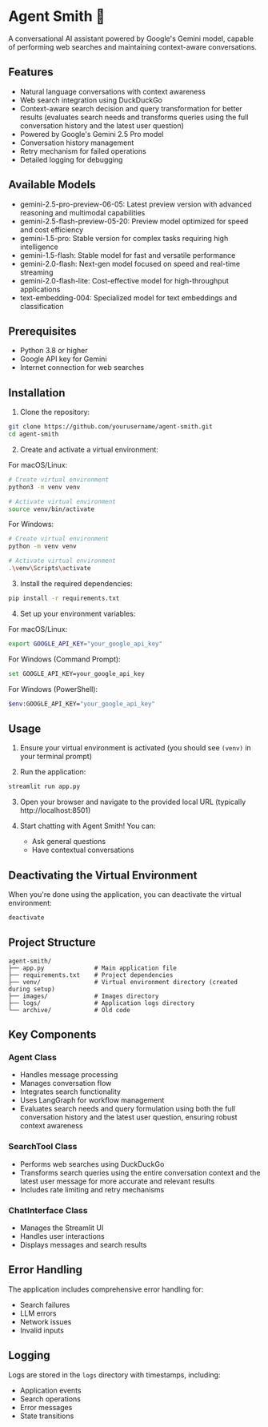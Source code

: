 # Agent Smith 🤖

A conversational AI assistant powered by Google's Gemini model, capable of performing web searches and maintaining context-aware conversations.

## Features

- Natural language conversations with context awareness
- Web search integration using DuckDuckGo
- Context-aware search decision and query transformation for better results (evaluates search needs and transforms queries using the full conversation history and the latest user question)
- Powered by Google's Gemini 2.5 Pro model
- Conversation history management
- Retry mechanism for failed operations
- Detailed logging for debugging

## Available Models

- gemini-2.5-pro-preview-06-05: Latest preview version with advanced reasoning and multimodal capabilities
- gemini-2.5-flash-preview-05-20: Preview model optimized for speed and cost efficiency
- gemini-1.5-pro: Stable version for complex tasks requiring high intelligence
- gemini-1.5-flash: Stable model for fast and versatile performance
- gemini-2.0-flash: Next-gen model focused on speed and real-time streaming
- gemini-2.0-flash-lite: Cost-effective model for high-throughput applications
- text-embedding-004: Specialized model for text embeddings and classification

## Prerequisites

- Python 3.8 or higher
- Google API key for Gemini
- Internet connection for web searches

## Installation

1. Clone the repository:
```bash
git clone https://github.com/yourusername/agent-smith.git
cd agent-smith
```

2. Create and activate a virtual environment:

For macOS/Linux:
```bash
# Create virtual environment
python3 -m venv venv

# Activate virtual environment
source venv/bin/activate
```

For Windows:
```bash
# Create virtual environment
python -m venv venv

# Activate virtual environment
.\venv\Scripts\activate
```

3. Install the required dependencies:
```bash
pip install -r requirements.txt
```

4. Set up your environment variables:

For macOS/Linux:
```bash
export GOOGLE_API_KEY="your_google_api_key"
```

For Windows (Command Prompt):
```bash
set GOOGLE_API_KEY=your_google_api_key
```

For Windows (PowerShell):
```bash
$env:GOOGLE_API_KEY="your_google_api_key"
```

## Usage

1. Ensure your virtual environment is activated (you should see `(venv)` in your terminal prompt)

2. Run the application:
```bash
streamlit run app.py
```

3. Open your browser and navigate to the provided local URL (typically http://localhost:8501)

4. Start chatting with Agent Smith! You can:
   - Ask general questions
   - Have contextual conversations

## Deactivating the Virtual Environment

When you're done using the application, you can deactivate the virtual environment:

```bash
deactivate
```

## Project Structure

```
agent-smith/
├── app.py              # Main application file
├── requirements.txt    # Project dependencies
├── venv/               # Virtual environment directory (created during setup)
├── images/             # Images directory
├── logs/               # Application logs directory
└── archive/            # Old code
```

## Key Components

### Agent Class
- Handles message processing
- Manages conversation flow
- Integrates search functionality
- Uses LangGraph for workflow management
- Evaluates search needs and query formulation using both the full conversation history and the latest user question, ensuring robust context awareness

### SearchTool Class
- Performs web searches using DuckDuckGo
- Transforms search queries using the entire conversation context and the latest user message for more accurate and relevant results
- Includes rate limiting and retry mechanisms

### ChatInterface Class
- Manages the Streamlit UI
- Handles user interactions
- Displays messages and search results

## Error Handling

The application includes comprehensive error handling for:
- Search failures
- LLM errors
- Network issues
- Invalid inputs

## Logging

Logs are stored in the `logs` directory with timestamps, including:
- Application events
- Search operations
- Error messages
- State transitions